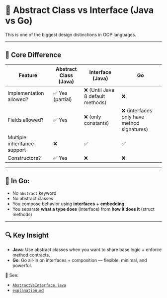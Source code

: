 
# 🧠 Abstract Class vs Interface (Java vs Go)

This is one of the biggest design distinctions in OOP languages.

---

## 🧬 Core Difference

| Feature                       | Abstract Class (Java)       | Interface (Java)              | Go                         |
|-------------------------------|-----------------------------|-------------------------------|----------------------------|
| Implementation allowed?       | ✅ Yes (partial)            | ❌ (Until Java 8 default methods) | ❌                        |
| Fields allowed?               | ✅ Yes                      | ❌ (only constants)            | ❌ (interfaces only have method signatures) |
| Multiple inheritance support  | ❌                         | ✅                            | ✅                         |
| Constructors?                 | ✅ Yes                      | ❌                            | ❌                         |

---

## 🧠 In Go:

- No `abstract` keyword
- No abstract classes
- You compose behavior using **interfaces** + **embedding**
- You separate **what a type does** (interface) from **how it does it** (struct methods)

---

## 🔍 Key Insight

- **Java**: Use abstract classes when you want to share base logic + enforce method contracts.
- **Go**: Go all-in on interfaces + composition — flexible, minimal, and powerful.

📂 See:
- [`AbstractVsInterface.java`](./AbstractVsInterface.java)
- [`explanation.md`](./explanation.md)
